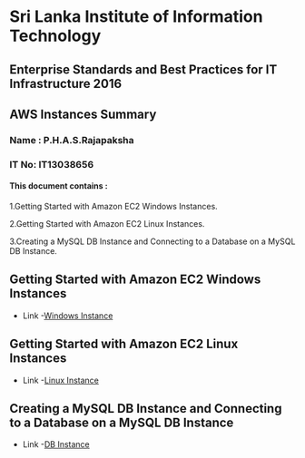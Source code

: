 # **Sri Lanka Institute of Information Technology** #


## Enterprise Standards and Best Practices for IT Infrastructure 2016 ##


## AWS Instances Summary ##


### Name : P.H.A.S.Rajapaksha ###
### IT No: IT13038656 ###

#### This document contains : ####
1.Getting Started with Amazon EC2 Windows Instances.

2.Getting Started with Amazon EC2 Linux Instances.

3.Creating a MySQL DB Instance and Connecting to a Database on a MySQL DB Instance.

 

## Getting Started with Amazon EC2 Windows Instances ##

- Link
-[Windows Instance](https://drive.google.com/open?id=0B4Vn5X6aSJlVdG51NXpOLTN5SWM)


## Getting Started with Amazon EC2 Linux Instances ##

- Link
-[Linux Instance](https://drive.google.com/open?id=0B4Vn5X6aSJlVZTNvQWVveDJXU1E)

## Creating a MySQL DB Instance and Connecting to a Database on a MySQL DB Instance ##

- Link -[DB Instance](https://drive.google.com/open?id=0B4Vn5X6aSJlVcVlIUEhnN2NBQ0E)
